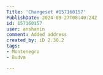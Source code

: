 ```yaml
---
Title: 'Changeset #157160157'
PublishDate: 2024-09-27T08:40:24Z
id: 157160157
user: anshanin
comment: Added address
created_by: iD 2.30.2
tags:
- Montenegro
- Budva

---
```

